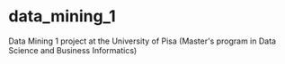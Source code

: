 # data_mining_1
Data Mining 1 project at the University of Pisa (Master's program in Data Science and Business Informatics)
